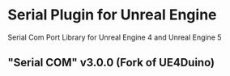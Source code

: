 # Serial Plugin for Unreal Engine
Serial Com Port Library for Unreal Engine 4 and Unreal Engine 5
## "Serial COM" v3.0.0 (Fork of UE4Duino)
